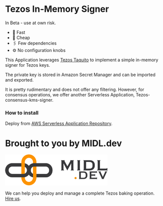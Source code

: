 # Tezos In-Memory Signer

In Beta - use at own risk.

* 🏃 Fast
* 💸 Cheap
* 🖇️ Few dependencies
* ⚙️ No configuration knobs

This Application leverages [Tezos Taquito](https://tezostaquito.io) to implement a simple in-memory signer for Tezos keys.

The private key is stored in Amazon Secret Manager and can be imported and exported.

It is pretty rudimentary and does not offer any filtering. However, for consensus operations, we offer another Serverless Application, Tezos-consensus-kms-signer.

### How to install

Deploy from [AWS Serverless Application Repository](https://serverlessrepo.aws.amazon.com/applications/us-east-2/030073751340/tezos-in-memory-signer).

# Brought to you by MIDL.dev

<img src="midl-dev-logo.png" alt="MIDL.dev" height="100"/>

We can help you deploy and manage a complete Tezos baking operation. [Hire us](https://midl.dev/tezos).
